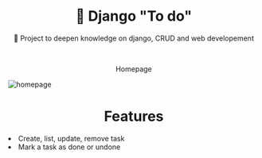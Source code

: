 <h1 align="center">
    🔗 Django "To do" 
</h1>
<p align="center">🚀 Project to deepen knowledge on django, CRUD and web developement</p>
</br>
    
<p align="center">Homepage</p>

![homepage](https://github.com/victorsimasdev/To-Do-List/assets/105087475/6b6d179d-63e8-4202-b093-02dae87aa630)

<h1 align="center">
    Features 
</h1>

<li>Create, list, update, remove task</li>
<li>Mark a task as done or undone</li>
